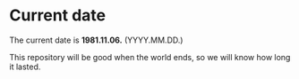 # Current date

The current date is **1981.11.06.** (YYYY.MM.DD.)

This repository will be good when the world ends, so we will know how long it lasted.